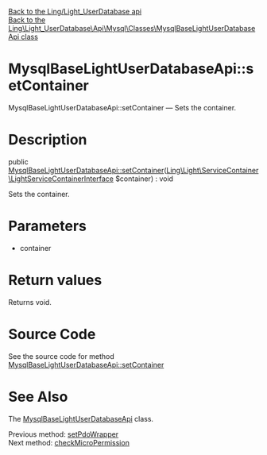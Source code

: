 [Back to the Ling/Light_UserDatabase api](https://github.com/lingtalfi/Light_UserDatabase/blob/master/doc/api/Ling/Light_UserDatabase.md)<br>
[Back to the Ling\Light_UserDatabase\Api\Mysql\Classes\MysqlBaseLightUserDatabaseApi class](https://github.com/lingtalfi/Light_UserDatabase/blob/master/doc/api/Ling/Light_UserDatabase/Api/Mysql/Classes/MysqlBaseLightUserDatabaseApi.md)


MysqlBaseLightUserDatabaseApi::setContainer
================



MysqlBaseLightUserDatabaseApi::setContainer — Sets the container.




Description
================


public [MysqlBaseLightUserDatabaseApi::setContainer](https://github.com/lingtalfi/Light_UserDatabase/blob/master/doc/api/Ling/Light_UserDatabase/Api/Mysql/Classes/MysqlBaseLightUserDatabaseApi/setContainer.md)([Ling\Light\ServiceContainer\LightServiceContainerInterface](https://github.com/lingtalfi/Light/blob/master/doc/api/Ling/Light/ServiceContainer/LightServiceContainerInterface.md) $container) : void




Sets the container.




Parameters
================


- container

    


Return values
================

Returns void.








Source Code
===========
See the source code for method [MysqlBaseLightUserDatabaseApi::setContainer](https://github.com/lingtalfi/Light_UserDatabase/blob/master/Api/Mysql/Classes/MysqlBaseLightUserDatabaseApi.php#L66-L69)


See Also
================

The [MysqlBaseLightUserDatabaseApi](https://github.com/lingtalfi/Light_UserDatabase/blob/master/doc/api/Ling/Light_UserDatabase/Api/Mysql/Classes/MysqlBaseLightUserDatabaseApi.md) class.

Previous method: [setPdoWrapper](https://github.com/lingtalfi/Light_UserDatabase/blob/master/doc/api/Ling/Light_UserDatabase/Api/Mysql/Classes/MysqlBaseLightUserDatabaseApi/setPdoWrapper.md)<br>Next method: [checkMicroPermission](https://github.com/lingtalfi/Light_UserDatabase/blob/master/doc/api/Ling/Light_UserDatabase/Api/Mysql/Classes/MysqlBaseLightUserDatabaseApi/checkMicroPermission.md)<br>

